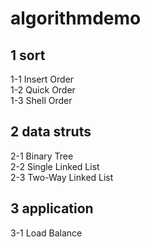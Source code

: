 # algorithmdemo
## 1 sort 
  1-1 Insert Order <br>
  1-2 Quick Order <br>
  1-3 Shell Order <br>
## 2 data struts 
  2-1 Binary Tree <br> 
  2-2 Single Linked List <br>
  2-3 Two-Way Linked List <br>
## 3 application
  3-1 Load Balance <br>  
